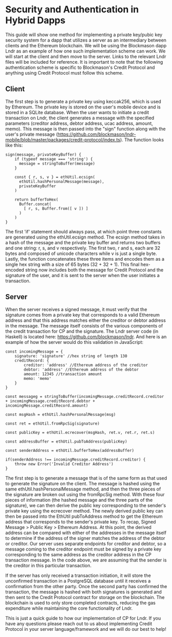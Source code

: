 # Security and Authentication in Hybrid Dapps

This guide will show one method for implementing a private key/pubic key security system for a dapp that utilizes a server as an intermediary between clients and the Ethereum blockchain. We will be using the Blockmason dapp Lndr as an example of how one such implementation scheme can work. We will start at the client and then move to the server. Links to the relevant Lndr files will be included for reference. It is important to note that the following authentication scheme is specific to Blockmason's Credit Protocol and anything using Credit Protocol must follow this scheme.

## Client

The first step is to generate a private key using keccak256, which is used by Ethereum. The private key is stored on the user's mobile device and is stored in a SQLite database. When the user wants to initiate a credit transaction on Lndr, the client generates a message with the specified parameters (creditor address, debtor address, ucac address, amount, memo). This message is then passed into the "sign" function along with the user's private message (https://github.com/blockmason/lndr-mobile/blob/master/packages/credit-protocol/index.ts). The function looks like this:

```
sign(message, privateKeyBuffer) {
    if (typeof message === 'string') {
      message = stringToBuffer(message)
    }

    const { r, s, v } = ethUtil.ecsign(
      ethUtil.hashPersonalMessage(message),
      privateKeyBuffer
    )

    return bufferToHex(
      Buffer.concat(
        [ r, s, Buffer.from([ v ]) ]
      )
    )
}
```

The first 'if' statement should always pass, at which point three constants are generated using the ethUtil.ecsign method. The ecsign method takes in a hash of the message and the private key buffer and returns two buffers and one string: r, s, and v respectively. The first two, r and s, each are 32 bytes and composed of unicode characters while v is just a single byte. Lastly, the function concatenates these three items and encodes them as a single hex string with a size of 65 bytes (32 + 32 + 1). This final hex-encoded string now includes both the message for Credit Protocol and the signature of the user, and it is sent to the server when the user initiates a transaction.

## Server

When the server receives a signed message, it must verify that the signature comes from a private key that corresponds to a valid Ethereum address and that this address matches either the creditor or debtor address in the message. The message itself consists of the various components of the credit transaction for CP and the signature. The Lndr server code (in Haskell) is located here: https://github.com/blockmason/lndr. And here is an example of how the server would do this validation in JavaScript:

```
const incomingMessage = {
    signature: 'signature' //hex string of length 130
    creditRecord: {
        creditor: 'address' //Ethereum address of the creditor
        debtor: 'address' //Ethereum address of the debtor
        amount: 12345 //transaction amount
        memo: 'memo'
    }
}

const messageg = stringToBuffer(incomingMessage.creditRecord.creditor + incomingMessage.creditRecord.debtor + incomingMessage.creditRecord.amount)

const msgHash = ethUtil.hashPersonalMessage(msg)

const ret = ethUtil.fromRpcSig(signature)

const publicKey = ethUtil.ecrecover(msgHash, ret.v, ret.r, ret.s)

const addressBuffer = ethUtil.pubToAddress(publicKey)

const senderAddress = ethUtil.bufferToHex(addressBuffer)

if(senderAddress !== incomingMessage.creditRecord.creditor) {
    throw new Error('Invalid Creditor Address')
}

```

The first step is to generate a message that is of the same form as that used to generate the signature on the client. The message is hashed using the same ethUtil.hashPersonalMessage method, and then the three pieces of the signature are broken out using the fromRpcSig method. With these four pieces of information (the hashed message and the three parts of the signature), we can then derive the public key corresponding to the sender's private key using the ecrecover method. The newly derived public key can then be passed into the EthUtil pubToAddress method to get the Ethereum address that corresponds to the sender's private key. To recap, Signed Message > Public Key > Ethereum Address. At this point, the derived address can be compared with either of the addresses in the message itself to determine if the address of the signer matches the address of the debtor or creditor. Our server uses separate endpoints for creditor and debtor, so a message coming to the creditor endpoint must be signed by a private key corresponding to the same address as the creditor address in the CP transaction message. In the code above, we are assuming that the sender is the creditor in this particular transaction.

If the server has only received a transaction initiation, it will store the unconfirmed transaction in a PostgreSQL database until it receives a confirmation from the other party. Once the second party has confirmed the transaction, the message is hashed with both signatures is generated and then sent to the Credit Protocol contract for storage on the blockchain. The blockchain is used to only store completed contracts, reducing the gas expenditure while maintaining the core functionality of Lndr.

This is just a quick guide to how our implementation of CP for Lndr. If you have any questions please reach out to us about implementing Credit Protocol in your server language/framework and we will do our best to help!
